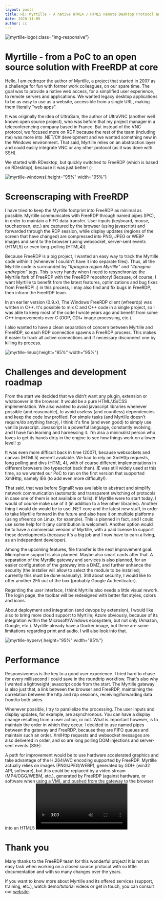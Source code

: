 ```yaml
---
layout: posts
title: Hi! Myrtille - A native HTML4 / HTML5 Remote Desktop Protocol and SSH client
date: 2020-11-09
author: cc
---
```

![myrtille-logo](/assets/myrtille/myrtille_logo.png){:class="img-responsive"}

# Myrtille - from a PoC to an open source solution with FreeRDP at core
Hello, I am cedrozor the author of Myrtille, a project that started in 2007 as a challenge for fun with former work colleagues, on our spare time. The goal was to provide a native web access, for a simplified user experience, to remote servers and applications. We wanted legacy desktop applications to be as easy to use as a website, accessible from a single URL, making them literally "web apps".

It was originally the idea of UltraSam, the author of UltraVNC (another well known open source project), who was before that my project manager in a teleconferencing company based in France. But instead of the VNC protocol, we focused more on RDP because the rest of the team (including me) was more into .NET/C# development and we wanted something new in the Windows environment. That said, Myrtille relies on an abstraction layer and could easily integrate VNC or any other protocol (as it was done with SSH).

We started with RDesktop, but quickly switched to FreeRDP (which is based on RDesktop), because it was just better! :)

![myrtille-windows](/assets/myrtille/myrtille_windows.png){:height="95%" width="95%"}

# Screenscraping with FreeRDP
I have tried to keep the Myrtille footprint into FreeRDP as minimal as possible. Myrtille communicates with FreeRDP through named pipes (IPC), in order to maintain a FIFO data transfer. User inputs (keyboard, mouse, touchscreen, etc.) are captured by the browser (using javascript) and forwarded through the RDP session, while display updates (regions of the screen that have changed) are compressed into PNG, JPEG or WEBP images and sent to the browser (using websocket, server-sent events (HTML5) or even long-polling (HTML4)).

Because FreeRDP is a big project, I wanted an easy way to track the Myrtille code within it (whenever I couldn't have it into separate files). Thus, all the Myrtille code is surrounded by *"#pragma region Myrtille"* and *"#pragma endregion"* tags. This is very handy when I need to resynchronize the Myrtille fork of FreeRDP with the FreeRDP repository! Because, of course, I want Myrtille to benefit from the latest features, optimizations and bug fixes from FreeRDP! :) in this process, I may also find and fix bugs in FreeRDP, then inform the FreeRDP team.

In an earlier version (0.9.x), The Windows FreeRDP client (wfreerdp) was written in C++. It's possible to mix C and C++ code in a single project, so I was able to keep most of the code I wrote years ago and benefit from some C++ improvements over C (OOP, GDI+ image processing, etc.).

I also wanted to have a clean separation of concern between Myrtille and FreeRDP, so each RDP connection spawns a FreeRDP process. This makes it easier to track all active connections and if necessary disconnect one by killing its process.

![myrtille-linux](/assets/myrtille/myrtille_linux.png){:height="95%" width="95%"}

# Challenges and development roadmap
From the start we decided that we didn't want any plugin, extension or whatsoever in the browser. It would be a pure HTML/JS/CSS implementation. We also wanted to avoid javascript libraries whenever possible (and reasonable), to avoid useless (and countless) dependencies and keep the code low profiled. For simple tasks (and Myrtille doesn't require/do anything fancy), I think it's fine (and even good) to simply use vanilla javascript. Javascript is a powerful language, constantly evolving, and I have fun learning and harnessing it. I'm also a minimalist person who loves to get its hands dirty in the engine to see how things work on a lower level! :p

It was even more difficult back in time (2007), because websockets and canvas (HTML5) weren't available. We had to rely on XmlHttp requests, long polling and divs (HTML 4), with of course different implementations in different browsers (no typescript back then). IE was still widely used at this time, so we wanted our PoC to run on the first version that supported XmlHttp, namely IE6 (to add even more difficulty!).

That said, that was before SignalR was available to abstract and simplify network communication (automatic and transparent switching of protocols in case one of them is not available or fails). If Myrtille were to start today, I would of course make use of it (in addition to a few other libraries). Another thing I would do would be to use .NET core and the latest new stuff, in order to take Myrtille forward in the future and also have it on multiple platforms (using xfreerdp on Linux, for example). This is planned in fact, and I could use some help for it (any contribution is welcome!). Another option would be to have a commercial version of Myrtille, with a paid license to support these developments (because it's a big job and I now have to earn a living, as an independent developer).

Among the upcoming features, file transfer is the next improvement goal. Microphone support is also planned. Maybe also smart cards after that. A separation of the Myrtille gateway and services is also planned, for an easier configuration of the gateway into a DMZ, and further enhance the security (the installer will allow to select the module to be installed; currently this must be done manually). Still about security, I would like to offer another 2FA out of the box (probably Google Authenticator).

Regarding the user interface, I think Myrtille also needs a little visual rework. The login page, the toolbar will be redesigned with better flat styles, colors and icons.

About deployment and integration (and devops by extension), I would like also to bring more cloud support to Myrtille; Azure obviously, because of its integration within the Microsoft/Windows ecosystem, but not only (Amazon, Google, etc.). Myrtille already have a Docker image, but there are some limitations regarding print and audio. I will also look into that.

![myrtille-hyperv](/assets/myrtille/myrtille_hyperv.png){:height="95%" width="95%"}

# Performance
Responsiveness is the key to a good user experience. I tried hard to chase for every millisecond I could save in the roundtrip workflow. That's also why I wanted a lightweight javascript code from the start. The Myrtille gateway is also just that, a link between the browser and FreeRDP, maintaining the correlation between the http and rdp sessions, receiving/forwarding data from/to both sides.

Whenever possible, I try to parallelize the processing. The user inputs and display updates, for example, are asynchronous. You can have a display change resulting from a user action, or not. What is important however, is to maintain the order in which they occur. I decided to use named pipes between the gateway and FreeRDP, because they are FIFO queues and maintain such an order. XmlHttp requests and websocket messages are also delivered in order, and so are long polling DOM injections and server-sent events (SSE).

A path for improvement would be to use hardware accelerated graphics and take advantage of the H.264/AVC encoding supported by FreeRDP. Myrtille actually relies on images (PNG/JPEG/WEBP), generated by GDI+ (win32 API, software), but this could be replaced by a video stream (MP4/OGG/WEBM, etc.), generated by FreeRDP (against hardware, or software when using a VM), and pushed from the gateway to the browser into an HTML5 <video> tag or handled by a modern web API (MediaSource, WebRTC, etc.).

# Thank you
Many thanks to the FreeRDP team for this wonderful project! It is not an easy task when working on a closed source protocol with so little documentation and with so many changes over the years.

If you want to know more about Myrtille and its offered services (support, training, etc.), watch demo/tutorial videos or get in touch, you can consult our [website](https://www.myrtille.io).